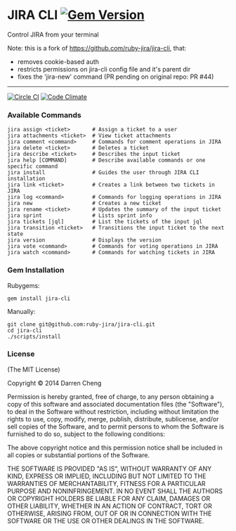 # JIRA CLI [![Gem Version](https://badge.fury.io/rb/jira-cli.png)](http://badge.fury.io/rb/jira-cli)

Control JIRA from your terminal

Note: this is a fork of https://github.com/ruby-jira/jira-cli, that:
* removes cookie-based auth
* restricts permissions on jira-cli config file and it's parent dir
* fixes the 'jira-new' command (PR pending on original repo: PR #44)

* * *

[![Circle CI](https://circleci.com/gh/ruby-jira/jira-cli.svg?style=svg)](https://circleci.com/gh/ruby-jira/jira-cli)
[![Code Climate](https://codeclimate.com/github/ruby-jira/jira-cli.png)](https://codeclimate.com/github/ruby-jira/jira-cli)

### Available Commands

    jira assign <ticket>       # Assign a ticket to a user
    jira attachments <ticket>  # View ticket attachments
    jira comment <command>     # Commands for comment operations in JIRA
    jira delete <ticket>       # Deletes a ticket
    jira describe <ticket>     # Describes the input ticket
    jira help [COMMAND]        # Describe available commands or one specific command
    jira install               # Guides the user through JIRA CLI installation
    jira link <ticket>         # Creates a link between two tickets in JIRA
    jira log <command>         # Commands for logging operations in JIRA
    jira new                   # Creates a new ticket
    jira rename <ticket>       # Updates the summary of the input ticket
    jira sprint                # Lists sprint info
    jira tickets [jql]         # List the tickets of the input jql
    jira transition <ticket>   # Transitions the input ticket to the next state
    jira version               # Displays the version
    jira vote <command>        # Commands for voting operations in JIRA
    jira watch <command>       # Commands for watching tickets in JIRA

### Gem Installation

Rubygems:

    gem install jira-cli

Manually:

    git clone git@github.com:ruby-jira/jira-cli.git
    cd jira-cli
    ./scripts/install

### License

(The MIT License)

Copyright © 2014 Darren Cheng

Permission is hereby granted, free of charge, to any person obtaining a copy of
this software and associated documentation files (the "Software"), to deal in
the Software without restriction, including without limitation the rights to
use, copy, modify, merge, publish, distribute, sublicense, and/or sell copies
of the Software, and to permit persons to whom the Software is furnished to do
so, subject to the following conditions:

The above copyright notice and this permission notice shall be included in all
copies or substantial portions of the Software.

THE SOFTWARE IS PROVIDED "AS IS", WITHOUT WARRANTY OF ANY KIND, EXPRESS OR
IMPLIED, INCLUDING BUT NOT LIMITED TO THE WARRANTIES OF MERCHANTABILITY,
FITNESS FOR A PARTICULAR PURPOSE AND NONINFRINGEMENT. IN NO EVENT SHALL THE
AUTHORS OR COPYRIGHT HOLDERS BE LIABLE FOR ANY CLAIM, DAMAGES OR OTHER
LIABILITY, WHETHER IN AN ACTION OF CONTRACT, TORT OR OTHERWISE, ARISING FROM,
OUT OF OR IN CONNECTION WITH THE SOFTWARE OR THE USE OR OTHER DEALINGS IN THE
SOFTWARE.
